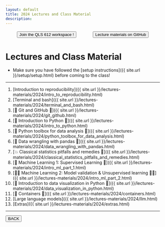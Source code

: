 ```yaml
---
layout: default
title: 2024 Lectures and Class Material
description:
---
```


<div style="display: flex; justify-content: space-around; margin: 10px">
    <a href="https://qls612-bhs.slack.com">
        <button style="margin: 5px"> Join the QLS 612 workspace ! </button>
    </a>
    <a href="https://github.com/neurodatascience/QLS-course-materials/tree/main/Lectures/2024">
        <button style="margin: 5px"> Lecture materials on GitHub </button>
    </a>
</div>

# Lectures and Class Material

-   Make sure you have followed the [setup instructions]({{ site.url }}/setup/setup.html) before coming to the class!

---

1.  [Introduction to reproducibility]({{ site.url }}/lectures-materials/2024/intro_to_reproducibility.html)
1.  [Terminal and bash]({{ site.url }}/lectures-materials/2024/terminal_and_bash.html)
1.  [🌳 Git and GitHub 🌳]({{ site.url }}/lectures-materials/2024/git_github.html)
1.  [🐍 Introduction to Python 🐍]({{ site.url }}/lectures-materials/2024/intro_to_python.html)
1.  [🐍 Python toolbox for data analysis 🐍]({{ site.url }}/lectures-materials/2024/python_toolbox_for_data_analysis.html)
1.  [🐼 Data wrangling with pandas 🐼]({{ site.url }}/lectures-materials/2024/data_wrangling_with_pandas.html)
1.  [💥 Classical statistics pitfalls and remedies 💊]({{ site.url }}/lectures-materials/2024/classical_statistics_pitfalls_and_remedies.html)
1.  [🤖 Machine Learning 1: Supervised Learning 📖]({{ site.url }}/lectures-materials/2024/intro_ml_part_1.html)
1.  [🤖🤖 Machine Learning 2: Model validation & Unsupervised learning 📖📖]({{ site.url }}/lectures-materials/2024/intro_ml_part_2.html)
1.  [👀 Introduction to data visualization in Python 🐍]({{ site.url }}/lectures-materials/2024/data_visualization_in_python.html)
1.  [🐋 Containers 🐋]({{ site.url }}/lectures-materials/2024/containers.html)
1.  [Large language models]({{ site.url }}/lectures-materials/2024/llm.html)
1.  [Extras]({{ site.url }}/lectures-materials/2024/extras.html)

<!-- 🔶 To be announced 🔶 -->

---

<a href="{{ site.url }}"><button>BACK</button></a>
